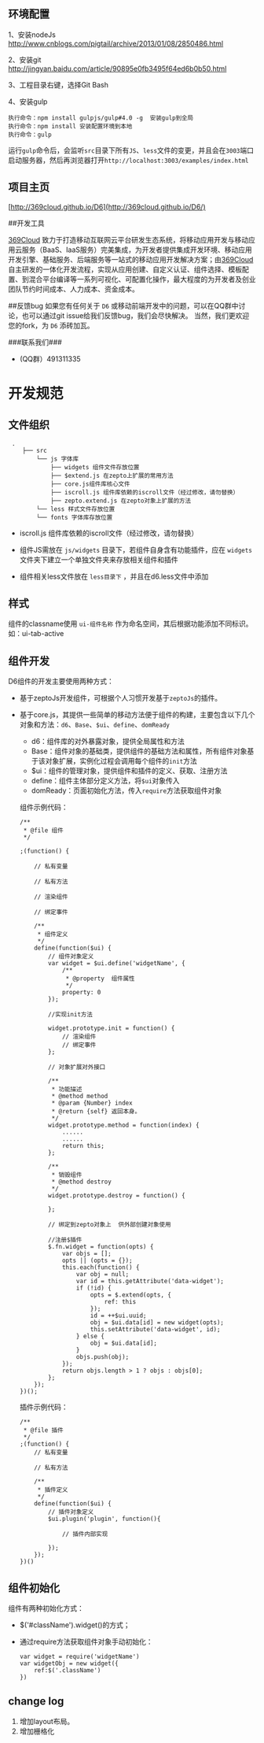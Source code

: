 
## 环境配置


1、安装nodeJs
	http://www.cnblogs.com/pigtail/archive/2013/01/08/2850486.html

2、安装git
	http://jingyan.baidu.com/article/90895e0fb3495f64ed6b0b50.html

3、工程目录右键，选择Git Bash



4、安装gulp 
	
	执行命令：npm install gulpjs/gulp#4.0 -g  安装gulp到全局
	执行命令：npm install 安装配置环境到本地
	执行命令：gulp

   运行`gulp`命令后，会监听`src`目录下所有`JS`、`less`文件的变更，并且会在`3003`端口启动服务器，然后再浏览器打开`http://localhost:3003/examples/index.html`


## 项目主页
	
[http://369cloud.github.io/D6](http://369cloud.github.io/D6/)

##开发工具


[369Cloud](http://www.369cloud.com) 致力于打造移动互联网云平台研发生态系统，将移动应用开发与移动应用云服务（BaaS、IaaS服务）完美集成，为开发者提供集成开发环境、移动应用开发引擎、基础服务、后端服务等一站式的移动应用开发解决方案；由[369Cloud](http://www.369cloud.com) 自主研发的一体化开发流程，实现从应用创建、自定义认证、组件选择、模板配置、到混合平台编译等一系列可视化、可配置化操作，最大程度的为开发者及创业团队节约时间成本、人力成本、资金成本。

##反馈bug
如果您有任何关于 `D6` 或移动前端开发中的问题，可以在QQ群中讨论，也可以通过git issue给我们反馈bug，我们会尽快解决。 当然，我们更欢迎您的fork，为 `D6` 添砖加瓦。

###联系我们###
* (QQ群）491311335 
 

# 开发规范

## 文件组织

	 .
	    ├── src
	        └── js 字体库
	            ├── widgets 组件文件存放位置
	            ├── $extend.js 在zepto上扩展的常用方法
	            ├── core.js组件库核心文件
	            ├── iscroll.js 组件库依赖的iscroll文件（经过修改，请勿替换）
				├── zepto.extend.js 在zepto对象上扩展的方法
	        └── less 样式文件存放位置
			└── fonts 字体库存放位置
*	iscroll.js 组件库依赖的iscroll文件（经过修改，请勿替换）

*	组件JS需放在 `js/widgets` 目录下，若组件自身含有功能插件，应在 `widgets` 文件夹下建立一个单独文件夹来存放相关组件和插件

*	组件相关less文件放在 `less目录下` ，并且在d6.less文件中添加

	
## 样式
组件的classname使用 `ui-组件名称` 作为命名空间，其后根据功能添加不同标识。如：ui-tab-active

## 组件开发

D6组件的开发主要使用两种方式：

*	基于zeptoJs开发组件，可根据个人习惯开发基于`zeptoJs`的插件。
*	基于core.js，其提供一些简单的移动方法便于组件的构建，主要包含以下几个对象和方法：`d6`、`Base`、`$ui`、`define`、`domReady`
	-	d6：组件库的对外暴露对象，提供全局属性和方法
	-	Base：组件对象的基础类，提供组件的基础方法和属性，所有组件对象基于该对象扩展，实例化过程会调用每个组件的`init`方法
	-	$ui：组件的管理对象，提供组件和插件的定义、获取、注册方法
	-	define：组件主体部分定义方法，将`$ui`对象传入
	-	domReady：页面初始化方法，传入`require`方法获取组件对象

	组件示例代码：

	
		/**
		 * @file 组件
		 */
		
		;(function() {
		
			// 私有变量  
		   
			// 私有方法  
		
		    // 渲染组件
		
		    // 绑定事件 
		
		    /**
		     * 组件定义
		     */
		    define(function($ui) {
		        // 组件对象定义  
		        var widget = $ui.define('widgetName', {
		            /**
		             * @property  组件属性
		             */
		            property: 0
		        });

		     	//实现init方法
		
		        widget.prototype.init = function() {
		            // 渲染组件
		            // 绑定事件
		        };
		
		     	// 对象扩展对外接口  
		
		        /**
		         * 功能描述
		         * @method method
		         * @param {Number} index 
		         * @return {self} 返回本身。
		         */
		        widget.prototype.method = function(index) {
			    	......
			    	......
		            return this;
		        };
		
		        /**
		         * 销毁组件
		         * @method destroy
		         */
		       	widget.prototype.destroy = function() {
		
		        };
		
		     	// 绑定到zepto对象上  供外部创建对象使用 
		
		        //注册$插件
		        $.fn.widget = function(opts) {
		            var objs = [];
		            opts || (opts = {});
		            this.each(function() {
		                var obj = null;
		                var id = this.getAttribute('data-widget');
		                if (!id) {
		                    opts = $.extend(opts, {
		                        ref: this
		                    });
		                    id = ++$ui.uuid;
		                    obj = $ui.data[id] = new widget(opts);
		                    this.setAttribute('data-widget', id);
		                } else {
		                    obj = $ui.data[id];
		                }
		                objs.push(obj);
		            });
		            return objs.length > 1 ? objs : objs[0];
		        };
		    });
		})();

	插件示例代码：

	
		/**
		 * @file 插件
		 */
		;(function() {
		    // 私有变量  
		   
		    // 私有方法 
		
		    /**
		     * 插件定义
		     */
		    define(function($ui) {
				// 插件对象定义  
		        $ui.plugin('plugin', function(){
		
					// 插件内部实现
			
		        });
		    });
		})()

## 组件初始化
组件有两种初始化方式：

*	$('#className').widget()的方式；

*	通过require方法获取组件对象手动初始化：

		var widget = require('widgetName')
        var widgetObj = new widget({
            ref:$('.className')
        })

## change log
1. 增加layout布局。
2. 增加栅格化
